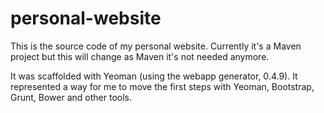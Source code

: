 personal-website
================

This is the source code of my personal website. Currently it's a Maven project but this will change as Maven it's not needed anymore.

It was scaffolded with Yeoman (using the webapp generator, 0.4.9). It represented a way for me to move the first steps with Yeoman, Bootstrap, Grunt, Bower and other tools.